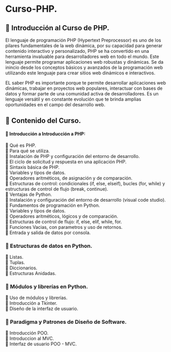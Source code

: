 # Curso-PHP.

## :open_file_folder: Introducción al Curso de PHP.

El lenguaje de programación PHP (Hypertext Preprocessor) es uno de los pilares fundamentales de la web dinámica, por su capacidad para generar contenido interactivo y personalizado, PHP se ha convertido en una herramienta invaluable para desarrolladores web en todo el mundo. Este lenguaje permite programar aplicaciones web robustas y dinámicas. Se da inincio desde los conceptos básicos y avanzados de la programación web utilizando este lenguaje para crear sitios web dinámicos e interactivos.

EL saber PHP es importante porque te permite desarrollar aplicaciones web dinámicas, trabajar en proyectos web populares, interactuar con bases de datos y formar parte de una comunidad activa de desarrolladores. Es un lenguaje versátil y en constante evolución que te brinda amplias oportunidades en el campo del desarrollo web.


## :pushpin:  Contenido del Curso.


#### :bookmark_tabs: Introducción a Introducción a PHP:



<!--
Trabajo con formularios:

Recibir datos de formularios HTML en PHP.
Validación de datos de entrada.
Sanitización y protección contra ataques XSS y CSRF.
Funciones en PHP:

Creación y uso de funciones.
Paso de parámetros por valor y por referencia.
Funciones predefinidas en PHP.
Arrays:

Creación y manipulación de arrays.
Arrays asociativos y multidimensionales.
Recorrido de arrays con bucles.
Trabajo con archivos y directorios:

Lectura y escritura de archivos.
Manipulación de directorios.
Carga y almacenamiento de archivos.
Manejo de errores y excepciones:

Tipos de errores en PHP.
Uso de try-catch para capturar y manejar excepciones.
Personalización de mensajes de error.
Bases de datos y MySQL:

Conexión a una base de datos MySQL.
Consultas SQL básicas: SELECT, INSERT, UPDATE, DELETE.
Uso de sentencias preparadas para prevenir inyección de SQL.
Sesiones y cookies:

Gestión de sesiones de usuario.
Almacenamiento de datos en cookies.
Seguridad y buenas prácticas en el uso de sesiones y cookies.
Introducción a frameworks PHP:

Breve introducción a frameworks populares como Laravel, Symfony o CodeIgniter.
Ventajas de utilizar un framework.
Creación de una aplicación simple utilizando un framework. -->

:small_orange_diamond: Qué es PHP.<br/>
:small_orange_diamond: Para qué se utiliza.<br/>
:small_orange_diamond: Instalación de PHP y configuración del entorno de desarrollo.<br/>
:small_orange_diamond: El ciclo de solicitud y respuesta en una aplicación PHP. <br/>
:small_orange_diamond: Sintaxis básica de PHP.<br/>
:small_orange_diamond: Variables y tipos de datos.<br/>
:small_orange_diamond: Operadores aritméticos, de asignación y de comparación.<br/>
:small_orange_diamond:
Estructuras de control: condicionales (if, else, elseif), bucles (for, while) y estructuras de control de flujo (break, continue). <br>
:small_orange_diamond: Ventajas de Python. <br>
:small_orange_diamond: Instalación y configuración del entorno de desarrollo (visual code studio).<br>
:small_orange_diamond: Fundamentos de programación en Python.<br>
:small_orange_diamond: Variables y tipos de datos.<br>
:small_orange_diamond: Operadores aritméticos, lógicos y de comparación.<br>
:small_orange_diamond: Estructuras de control de flujo: if, else, elif, while, for.<br>
:small_orange_diamond: Funciones Vacias, con parametros y uso de retornos.<br>
:small_orange_diamond: Entrada y salida de datos por consola.<br>

### :bookmark_tabs: Estructuras de datos en Python.
:small_orange_diamond: Listas.<br>
:small_orange_diamond: Tuplas.<br>
:small_orange_diamond: Diccionarios.<br>
:small_orange_diamond: Estructuras Anidadas.<br>


### :bookmark_tabs: Módulos y librerías en Python.
:small_orange_diamond: Uso de módulos y librerías.<br>
:small_orange_diamond: Introducción a Tkinter.<br>
:small_orange_diamond: Diseño de la interfaz de usuario.<br>

### :bookmark_tabs: Paradigma y Patrones de Diseño de Software.
:small_orange_diamond: Introducción POO.<br>
:small_orange_diamond: Introduccion al MVC.<br>
:small_orange_diamond: Interfaz de usuario POO - MVC.<br>
